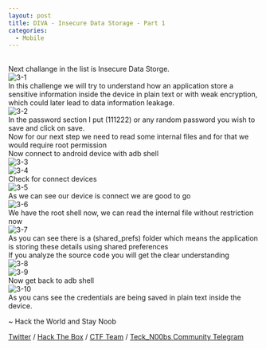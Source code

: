 ```yaml
---
layout: post
title: DIVA - Insecure Data Storage - Part 1
categories:
  - Mobile
---
```


<br>Next challange in the list is Insecure Data Storge.
<br>![3-1](https://teckk2.github.io/assets/images/DIVA/3-1.png)
<br>In this challenge we will try to understand how an application store a sensitive information inside the device in plain text or with weak encryption, which could later lead to data information leakage.
<br>![3-2](https://teckk2.github.io/assets/images/DIVA/3-2.png)
<br>In the password section I put (111222) or any random password you wish to save and click on save.
<br>Now for our next step we need to read some internal files and for that we would require root permission
<br>Now connect to android device with adb shell
<br>![3-3](https://teckk2.github.io/assets/images/DIVA/3-3.png)
<br>![3-4](https://teckk2.github.io/assets/images/DIVA/3-4.png)
<br>Check for connect devices
<br>![3-5](https://teckk2.github.io/assets/images/DIVA/3-5.png)
<br>As we can see our device is connect we are good to go
<br>![3-6](https://teckk2.github.io/assets/images/DIVA/3-6.png)
<br>We have the root shell now, we can read the internal file without restriction now
<br>![3-7](https://teckk2.github.io/assets/images/DIVA/3-7.png)
<br>As you can see there is a (shared_prefs) folder which means the application is storing these details using shared preferences
<br>If you analyze the source code you will get the clear understanding
<br>![3-8](https://teckk2.github.io/assets/images/DIVA/3-8.png)
<br>![3-9](https://teckk2.github.io/assets/images/DIVA/3-9.png)
<br>Now get back to adb shell
<br>![3-10](https://teckk2.github.io/assets/images/DIVA/3-10.png)
<br>As you cans see the credentials are being saved in plain text inside the device.

<p class="message">
  ~ Hack the World and Stay Noob
</p>

[Twitter](https://twitter.com/Teck__K2) / [Hack The Box](https://www.hackthebox.eu/profile/966) / [CTF Team](https://ctftime.org/team/20102) /
[Teck_N00bs Community Telegram](https://t.me/Teck_N00bs)

<script src="https://www.hackthebox.eu/badge/966"> </script>

